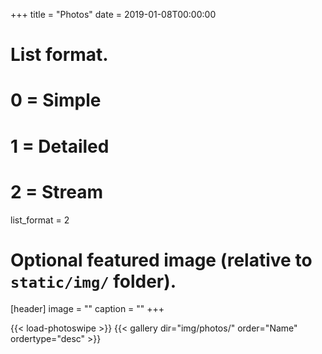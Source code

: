 +++
title = "Photos"
date = 2019-01-08T00:00:00

# List format.
#   0 = Simple
#   1 = Detailed
#   2 = Stream
list_format = 2

# Optional featured image (relative to `static/img/` folder).
[header]
image = ""
caption = ""
+++

{{< load-photoswipe >}}
{{< gallery dir="img/photos/" order="Name" ordertype="desc" >}}
